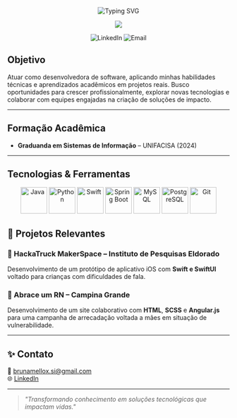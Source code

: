<p align="center">
  <img src="https://readme-typing-svg.demolab.com?font=Fira+Code&size=28&pause=1000&color=6C63FF&center=true&vCenter=true&width=435&lines=Olá%2C+me+chamo+Bruna+Mello!;Desenvolvedora+de+Software+em+formação.;Apaixonada+por+tecnologia+e+design.💻✨" alt="Typing SVG" />
</p>

<p align="center">
  <img src="https://capsule-render.vercel.app/api?type=waving&color=6c63ff&height=200&section=header&text=Bruna%20Mello&fontSize=50&fontColor=ffffff&animation=twinkling" />
</p>
<p align="center">
  <a href="https://www.linkedin.com/in/bruna-mello-7a29a52b7/" style="text-decoration: none;">
    <img src="https://img.shields.io/badge/LinkedIn-0077B5?style=flat-square&logo=linkedin&logoColor=white" alt="LinkedIn"/>
  </a>
  <a href="mailto:brunamellox.si@gmail.com" style="text-decoration: none;">
    <img src="https://img.shields.io/badge/Email-D14836?style=flat-square&logo=gmail&logoColor=white" alt="Email"/>
  </a>
</p>

## Objetivo
Atuar como desenvolvedora de software, aplicando minhas habilidades técnicas e aprendizados acadêmicos em projetos reais. Busco oportunidades para crescer profissionalmente, explorar novas tecnologias e colaborar com equipes engajadas na criação de soluções de impacto.

---

## Formação Acadêmica
- **Graduanda em Sistemas de Informação** – UNIFACISA (2024)

---

## Tecnologias & Ferramentas
<p align="center">
  <!-- Java -->
  <img src="https://cdn.jsdelivr.net/gh/devicons/devicon/icons/java/java-original.svg" width="60" title="Java"/>

  <!-- Python -->
  <img src="https://cdn.jsdelivr.net/gh/devicons/devicon/icons/python/python-original.svg" width="60" title="Python"/>

  <!-- Swift -->
  <img src="https://cdn.jsdelivr.net/gh/devicons/devicon/icons/swift/swift-original.svg" width="60" title="Swift"/>

  <!-- Spring Boot -->
  <img src="https://cdn.jsdelivr.net/gh/devicons/devicon/icons/spring/spring-original.svg" width="60" title="Spring Boot"/>

  <!-- MySQL -->
  <img src="https://cdn.jsdelivr.net/gh/devicons/devicon/icons/mysql/mysql-original.svg" width="60" title="MySQL"/>

  <!-- PostgreSQL -->
  <img src="https://cdn.jsdelivr.net/gh/devicons/devicon/icons/postgresql/postgresql-original.svg" width="60" title="PostgreSQL"/>

  <!-- Git -->
  <img src="https://cdn.jsdelivr.net/gh/devicons/devicon/icons/git/git-original.svg" width="60" title="Git"/>
</p>



## 💼 Projetos Relevantes

### 🧠 HackaTruck MakerSpace – Instituto de Pesquisas Eldorado
Desenvolvimento de um protótipo de aplicativo iOS com **Swift e SwiftUI** voltado para crianças com dificuldades de fala.

### 💖 Abrace um RN – Campina Grande
Desenvolvimento de um site colaborativo com **HTML**, **SCSS** e **Angular.js** para uma campanha de arrecadação voltada a mães em situação de vulnerabilidade.

---

## ✨ Contato
📧 brunamellox.si@gmail.com  
🌐 [LinkedIn](https://www.linkedin.com/in/bruna-mello-7a29a52b7/)

---

> *"Transformando conhecimento em soluções tecnológicas que impactam vidas."*

